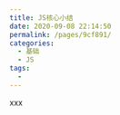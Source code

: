 ```yaml
---
title: JS核心小结
date: 2020-09-08 22:14:50
permalink: /pages/9cf891/
categories: 
  - 基础
  - JS
tags: 
  - 
---
```

xxx